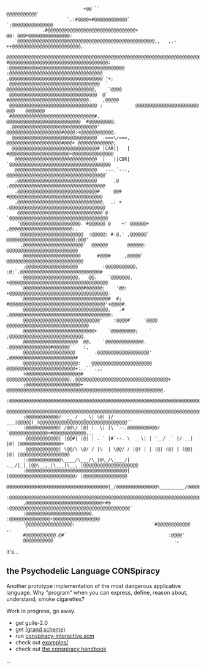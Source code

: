                                 +@@```                                             @@@@@@@@@@@`      
                          `.:#@@@@+#@@@@@@@@@@@@`                               `;@@@@@@@@@@@@@@@       
                 .#@@@@@@@@@@@@@@@@@@@@@@@@@@@@@@@@+                     @@: @@@+@@@@@@@@@@@@@@@:       
       `@@@@@@@@@@@@@@@@@@@@@@@@@@@@@@@@@@@@@@@@@@@@@@@@@@,,   ,,-++@@@@@@@@@@@@@@@@@@@@@@@@@,        
     @@@@@@@@@@@@@@@@@@@@@@@@@@@@@@@@@@@@@@@@@@@@@@@@@@@@@@@@@@@@@@@@@@@@@@@@@@@@@@@@@@@@@#           
    #@@@@@@@@@@@@@@@@@@@@@@@@@@@@@@@@@@@@:    :@@@@@@@@@@@@@@@@@@@@@@@@@@@@@@@@@@@@@@@@@@             
    :@@@@@@@@@@@@@@@@@@@@@@@@@@@@@@@@@@         ,@@@@@@@@@@@@@@@@@@@@@@@@@@@@@@@@@@`'+;               
     @@@@@@@@@@@@@@@@@@@@@@@@@@@@@@@@@  `         @@@@@@@@@@@@@@@@@@@@@@@@@@@@@@@@,    `@@@@          
     @@@@@@@@@@@@@@@@@@@@@@@@@@@@@@@@  @`         #@@@@@@@@@@@@@@@@@@@@@@@@@@@@@.    ,@@@@@           
     @@@@@@@@@@@@@@@@@@@@@@@@@@@@@@@@ ;            @@@@@@@@@@@@@@@@@@@@@@@  @@@    @@@@@@@            
     #@@@@@@@@@@@@@@@@@@@@@@@@@@@@@@#.             @@@@@@@@@@@@@@@@@@@@@@@@@@@ `#@@@@@@@@@;           
     .@@@@@@@@@@@@@@@@@@@@@@@@@@@@@@@'             @@@@@@@@@@@@@@@@@@@@#@@@@:+@@@@@@@@@@@@.           
      @@@@@@@@@@@@@@@@@@@@@@@@@@@@@@@` .===\/===, @@@@@@@@@@@@@@@@@@@@#@@@+ @@@@@@@@@@@@@;            
      @@@@@@@@@@@@@@@@@@@@@@@@@@@@@@@# |CAR||   | #@@@@@@@@@@@@@@@@@@@@@@+@@@@@@@@@@@@@@@             
       @@@@@@@@@@@@@@@@@@@@@@@@@@@@@@  |   ||CDR| `@@@@@@@@@@@@@@@@@@@@@@@@@@@@@@@@@@@@@              
       @@@@@@@@@@@@@@@@@@@@@@@@@@@@@@  `---.`---,  @@@@@@@@@@@@@@@@@@@@@@@@@@@@@@@@@@@@`              
       ;@@@@@@@@@@@@@@@@@@@@@@@@@@@@@      ,@     .@@@@@@@@@@@@@@@@@@@@@@@@@@@@@@@@@@@               
       .@@@@@@@@@@@@@@@@@@@@@@@@@@@@@#     @@#    #@@@@@@@@@@@@@@@@@@@@@@@@@@@@@@@@@@                
       .@@@@@@@@@@@@@@@@@@@@@@@@@@@@@@@,  .: +  .@@@@@@@@@@@@@@@@@@@@@@@@@@@@@@@@@@@                
        @@@@@@@@@@@@@@@@@@@@@@@@@@@@@@@`@       `@@@@@@@@@@@@@@@@@@@@@@@@@@@@@@@@@@@@                
        '@@@@@@@@@@@@@@@@@@@@@@. #@@@@@@ @    +' @@@@@@+  ,@@@@@@@@@@@@@@@@@@@@@@@:.                   
         @@@@@@@@@@@@@@@@@@@@@@@  :@@@@@: #.@,' ,@@@@@@`   @@@@@@@@@@@@@@@@@@@@@@@@@;@@@'               
         ,@@@@@@@@@@@@@@@@@@@@@@`  @@@@@@       @@@@@@:     @@@@@@@@@@@@@@@@@@@@@@@@@@              
          @@@@@@@@@@@@@@@@@@@@@      #@@@#     ,@@@@@`      @@@@@@@@@@@@@@@@@@@@@@@@@@@@             
          ;@@@@@@@@@@@@@@@@@@@`        :@@@@@@@@@@@,   :@;`.@@@@@@@@@@@@@@@@@@@@@@@@@@@@@#           
          @@@@@@@@@@@@@@@@@@@@,   @@.    `@@@@@@@,   +@@@@@@@@@@@@@@@@@@@@@@@@@@@@@@@@@@@@       
         `@@@@@@@@@@@@@@@@@@@@@@#@@@@@@;    '@@:   +@@@@@@@@@@@@@@@@@@@@@@@@@@@@@@@@@@@@.     
         `@@@@@@@@@@@@@@@@@@@@@@@@@@@@@@@#  #;   #@@@@@@@@@@@@@@@@@@@@@@@@@@@@@@@@@@@'+@@@@#.
          @@@@@@@@@@@@@@@@@@@@@@@@@@@@@@@,   .#    .@@@@@@@@@@@@@@@@@@@@@@@@@@@@@@@@@@@@@:         
          @@@@@@@@@@@@@@@@@@@@@@@@@@@@'    :@@@@#`    '@@@@  @@@@@@@@@@@@@@@@@@@@@@@@@@@@@@          
          @@@@@@@@@@@@@@@@@@@@@@@@@@+    `@@@@@@@@@;    `    ;@@@@@@@@@@@@@@@@@@@@@@@@@@@.          
          @@@@@@@@@@@@@@@@@@@@  @@,    '@@@@@@@@@@@@@@.     .@@@@@@@@@@@@@@@#@@@@@@``   :,           
          @@@@@@@@@@@@@@@@@@@       .@@@@@@@@@@@@@@@@@@@'  ,@@@@@@@@@@@@@@@@@@@@@@@@#                   
          @@@@@@@@@@@@@@@@@@@@:    @@@@@@@@@@@@@@@@@@@@@@   @@@@@@@@@@@@@@@@@@@@@@@@@+:,.```.,,
          +@@@@@@@@@@@@@@@@@@@@#  @@@@@@@@@@@@@@@@@@@@@@@;,@@@@@@@@@@@@@@@@@@@@@@@@@@@@@@@@@@+ 
          ;@@@@@@@@@@@@@@@@@@@@+  @@@@@@@@@@@@@@@@@@@@@@@@@@@@@@@@@@@@@@@@@@@@@@@@@@@@@@@@@.           
          :@@@@@@@@@@@@@@@@@@@@@@@@@@@@@@@@@@@@@@@@@@@@@@@@@@@@@@@@@@@@@@@@@@@@@@@@@@@@@@@+           
          @@@@@@@@@@@@@@@@@@@@@@@@@@@@@@@@@@@@@@@@@@@@@@@@@@@@@@@@@@@@@@@@@@@@@@@@@@@@@@@
          ;@@@@@@@@@@@@/  __ /  _ \| \@| |/  ___|@@@@@(_)@@@@@@@@@@@@@@@@@@@@@@@@@@@@@@@@``
          :@@@@@@@@@@@@| /@@\/ |@| |  \| |\ `--.@@@@@@@@@@@/ `@@@@@@@@@@@@@@+#@@@@@@@@@@@@,.,
           @@@@@@@@@@@@| |@@#| |@| | . ` |#`--. \  _ \| | '__/ _` |/ __| |@| |@@@@@@@@@@@@@@@+
           @@@@@@@@@@@@| \@@/\ \@/ / |\  | \@@/ / |@) | | |@| (@| | (@@| |@| |@@@@@@@@@@@@@@@@@@
          ::@@@@@@@@@@@@\____/\___/\_|@\_/\____/| .__/|_|_|@@\__,_|\___|\__, |@@@@@@@@@@@@@@@@@@@@
          :@@@@@@@@@@@@@@@@@@@@@@@@@@@@@@@@@@@@@| |@@@@@@@@@@@@@@@@@@@@@@@@/ |@@@@@@@@@@@@@@@@
           @@@@@@@@@@@@@@@@@@@@@@@@@@@@@@@@@@@@@|_/@@@@@@@@@@@@@@@\_________/@@@@@@@@@@@##`
          :@@@@@@@@@@@@@@@@@@@@@@@@@@@@@@@@@@@@@@@@@@@@@@@@@@@@@@@@@@@@@@@@@@@@@@@@@@@@@
          ,@@@@@@@@@@@@@@@@@@@@@@@@@@@@+#@  :@@@@@@@@@@@@@@@@@@@@@@@@@@@@@@@@@@@@@@@@@@@@`              
          :@@@@@@@@@@@@@@@@@@@@@@@@,                :@@@@@@@@@@@@@@@+@@@@@@@@@@@@@@@@@                  
          '@@@@@@@@@@@@@@@@@:                            `#@@@@@@@@@@@@    ,.     `                     
          #@@@@@@@@@@@.@#`                                     :@@@@'                                   
          @@@@@@@@@@@                                            .,                                     


it's...
## the Psychodelic Language CONSpiracy

Another prototype implementation of the most dangerous applicative language.
Why "program" when you can express, define, reason about, understand, smoke cigarettes?

Work in progress, go away.


- get guile-2.0
- get [(grand scheme)](https://github.com/plande/grand-scheme)
- run [conspiracy-interactive.scm](conspiracy-interactive.scm)
- check out [examples/](examples/)
- check out [the conspiracy handbook](docs/handbook.txt)

...